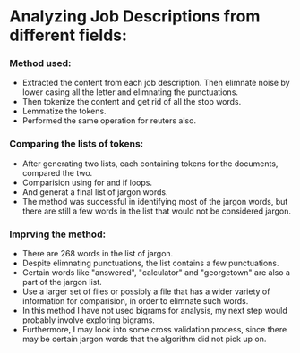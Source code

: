 # Analyzing Job Descriptions from different fields:

### Method used:
- Extracted the content from each job description. Then elimnate noise by lower casing all the letter and elimnating the punctuations.
- Then tokenize the content and get rid of all the stop words.
- Lemmatize the tokens.
- Performed the same operation for reuters also.

### Comparing the lists of tokens:
- After generating two lists, each containing tokens for the documents, compared the two.
- Comparision using for and if loops.
- And generat a final list of jargon words.
- The method was successful in identifying most of the jargon words, but there are still a few words in the list that would not be considered jargon.


### Imprving the method:
- There are 268 words in the list of jargon.
- Despite elimnating punctuations, the list contains a few punctuations.
- Certain words like "answered", "calculator" and "georgetown" are also a part of the jargon list.
- Use a larger set of files or possibly a file that has a wider variety of information for comparision, in order to elimnate such words.
- In this method I have not used bigrams for analysis, my next step would probably involve exploring bigrams.
- Furthermore, I may look into some cross validation process, since there may be certain jargon words that the algorithm did not pick up on.
